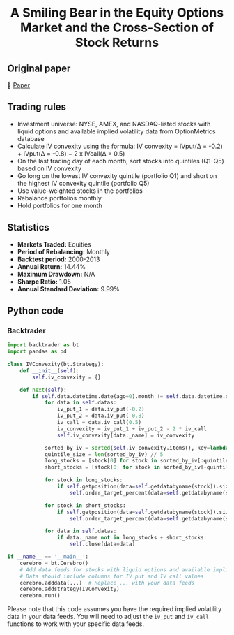 <div align="center">
  <h1>A Smiling Bear in the Equity Options Market and the Cross-Section of Stock Returns</h1>
</div>

## Original paper

📕 [Paper](https://papers.ssrn.com/sol3/papers.cfm?abstract_id=2632763)

## Trading rules

- Investment universe: NYSE, AMEX, and NASDAQ-listed stocks with liquid options and available implied volatility data from OptionMetrics database
- Calculate IV convexity using the formula: IV convexity = IVput(Δ = -0.2) + IVput(Δ = -0.8) − 2 x IVcall(Δ = 0.5)
- On the last trading day of each month, sort stocks into quintiles (Q1-Q5) based on IV convexity
- Go long on the lowest IV convexity quintile (portfolio Q1) and short on the highest IV convexity quintile (portfolio Q5)
- Use value-weighted stocks in the portfolios
- Rebalance portfolios monthly
- Hold portfolios for one month

## Statistics

- **Markets Traded:** Equities
- **Period of Rebalancing:** Monthly
- **Backtest period:** 2000-2013
- **Annual Return:** 14.44%
- **Maximum Drawdown:** N/A
- **Sharpe Ratio:** 1.05
- **Annual Standard Deviation:** 9.99%

## Python code

### Backtrader

```python
import backtrader as bt
import pandas as pd

class IVConvexity(bt.Strategy):
    def __init__(self):
        self.iv_convexity = {}

    def next(self):
        if self.data.datetime.date(ago=0).month != self.data.datetime.date(ago=-1).month:
            for data in self.datas:
                iv_put_1 = data.iv_put(-0.2)
                iv_put_2 = data.iv_put(-0.8)
                iv_call = data.iv_call(0.5)
                iv_convexity = iv_put_1 + iv_put_2 - 2 * iv_call
                self.iv_convexity[data._name] = iv_convexity

            sorted_by_iv = sorted(self.iv_convexity.items(), key=lambda x: x[1])
            quintile_size = len(sorted_by_iv) // 5
            long_stocks = [stock[0] for stock in sorted_by_iv[:quintile_size]]
            short_stocks = [stock[0] for stock in sorted_by_iv[-quintile_size:]]

            for stock in long_stocks:
                if self.getposition(data=self.getdatabyname(stock)).size == 0:
                    self.order_target_percent(data=self.getdatabyname(stock), target=1 / len(long_stocks))

            for stock in short_stocks:
                if self.getposition(data=self.getdatabyname(stock)).size == 0:
                    self.order_target_percent(data=self.getdatabyname(stock), target=-1 / len(short_stocks))

            for data in self.datas:
                if data._name not in long_stocks + short_stocks:
                    self.close(data=data)

if __name__ == '__main__':
    cerebro = bt.Cerebro()
    # Add data feeds for stocks with liquid options and available implied volatility data
    # Data should include columns for IV put and IV call values
    cerebro.adddata(...)  # Replace ... with your data feeds
    cerebro.addstrategy(IVConvexity)
    cerebro.run()

```

Please note that this code assumes you have the required implied volatility data in your data feeds. You will need to adjust the `iv_put` and `iv_call` functions to work with your specific data feeds.